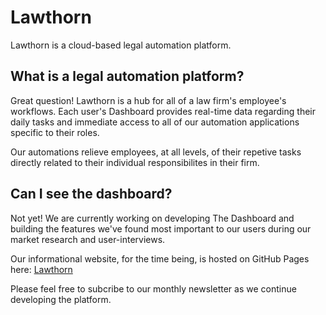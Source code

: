 # Lawthorn

Lawthorn is a cloud-based legal automation platform.

## What is a legal automation platform?

Great question! Lawthorn is a hub for all of a law firm's employee's workflows. Each user's Dashboard provides real-time data regarding their daily tasks and immediate access to all of our automation applications specific to their roles.

Our automations relieve employees, at all levels, of their repetive tasks directly related to their individual responsibilites in their firm. 

## Can I see the dashboard?

Not yet! We are currently working on developing The Dashboard and building the features we've found most important to our users during our market research and user-interviews. 

Our informational website, for the time being, is hosted on GitHub Pages here: [Lawthorn](https://mccarthykp.github.io/Lawthorn-site/)

Please feel free to subcribe to our monthly newsletter as we continue developing the platform.
